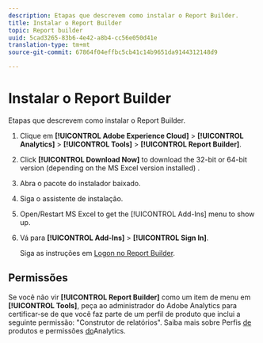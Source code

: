 ```yaml
---
description: Etapas que descrevem como instalar o Report Builder.
title: Instalar o Report Builder
topic: Report builder
uuid: 5cad3265-83b6-4e42-a8b4-cc56e050d41e
translation-type: tm+mt
source-git-commit: 67864f04effbc5cb41c14b9651da9144312148d9

---
```



# Instalar o Report Builder

Etapas que descrevem como instalar o Report Builder.

1. Clique em **[!UICONTROL Adobe Experience Cloud]** > **[!UICONTROL Analytics]** > **[!UICONTROL Tools]** > **[!UICONTROL Report Builder]**.
1. Click **[!UICONTROL Download Now]** to download the 32-bit or 64-bit version (depending on the MS Excel version installed) .
1. Abra o pacote do instalador baixado.
1. Siga o assistente de instalação.
1. Open/Restart MS Excel to get the [!UICONTROL Add-Ins] menu to show up.
1. Vá para **[!UICONTROL Add-Ins]** > **[!UICONTROL Sign In]**.

   Siga as instruções em [Logon no Report Builder](/help/analyze/report-builder/setup/login.md).

## Permissões

Se você não vir **[!UICONTROL Report Builder]** como um item de menu em **[!UICONTROL Tools]**, peça ao administrador do Adobe Analytics para certificar-se de que você faz parte de um perfil de produto que inclui a seguinte permissão: &quot;Construtor de relatórios&quot;. Saiba mais sobre Perfis [de](https://docs.adobe.com/content/help/en/analytics/admin/admin-console/permissions/product-profile.html) produtos e permissões [do](https://docs.adobe.com/content/help/en/analytics/admin/admin-console/permissions/analytics-tools.html)Analytics.
